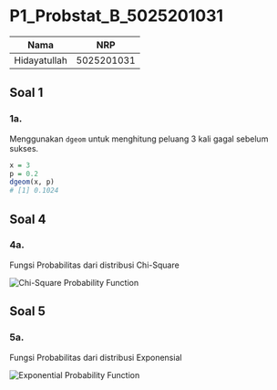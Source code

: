 # P1_Probstat_B_5025201031

| Nama             | NRP        |
|------------------|------------|
| Hidayatullah     | 5025201031 |

## Soal 1
### 1a.
Menggunakan `dgeom` untuk menghitung peluang 3 kali gagal sebelum sukses. 
``` R
x = 3
p = 0.2
dgeom(x, p)
# [1] 0.1024
```


## Soal 4
### 4a.
Fungsi Probabilitas dari distribusi Chi-Square

![Chi-Square Probability Function](https://user-images.githubusercontent.com/80145586/162627051-9e0db1bc-76b8-4951-b9ad-21ad2c0af17b.png)

## Soal 5
### 5a.
Fungsi Probabilitas dari distribusi Exponensial

![Exponential Probability Function](https://user-images.githubusercontent.com/80145586/162627054-5b1e5764-3967-48a3-9c23-dba7ca327297.png)

